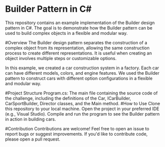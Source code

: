 # Builder Pattern in C#
This repository contains an example implementation of the Builder design pattern in C#. The goal is to demonstrate how the Builder pattern can be used to build complex objects in a flexible and modular way.

#Overview
The Builder design pattern separates the construction of a complex object from its representation, allowing the same construction process to create different representations. It is useful when creating an object involves multiple steps or customizable options.

In this example, we created a car construction system in a factory. Each car can have different models, colors, and engine features. We used the Builder pattern to construct cars with different option configurations in a flexible and modular way.

#Project Structure
Program.cs: The main file containing the source code of the challenge, including the definitions of the Car, ICarBuilder, CarSportBuilder, Director classes, and the Main method.
#How to Use
Clone this repository to your local machine.
Open the project in your preferred IDE (e.g., Visual Studio).
Compile and run the program to see the Builder pattern in action in building cars.

#Contribution
Contributions are welcome! Feel free to open an issue to report bugs or suggest improvements. If you'd like to contribute code, please open a pull request.
